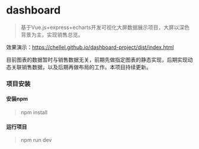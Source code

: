 # dashboard

> 基于Vue.js+express+echarts开发可视化大屏数据展示项目，大屏以深色背景为主，实现销售总览。

效果演示：https://chellel.github.io/dashboard-project/dist/index.html

目前图表的数据暂时与销售数据无关，前期先做指定图表的静态实现，后期实现动态关联销售数据，以及后期再做布局的工作。本项目持续更新。

### 项目安装

#### 安装npm

> npm install

#### 运行项目

> npm run dev

